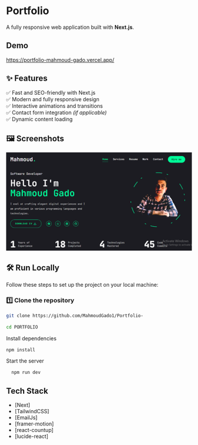 # Portfolio

A fully responsive web application built with **Next.js**.

## Demo

https://portfolio-mahmoud-gado.vercel.app/

## ✨ Features

✅ Fast and SEO-friendly with Next.js  
✅ Modern and fully responsive design   
✅ Interactive animations and transitions  
✅ Contact form integration *(if applicable)*  
✅ Dynamic content loading  

## 🖼️ Screenshots

![Portfolio Screenshot](/public/assets/1.PNG)  

## 🛠️ Run Locally

Follow these steps to set up the project on your local machine:

### 1️⃣ Clone the repository

```bash
git clone https://github.com/MahmoudGado1/Portfolio-
```

```bash
cd PORTFOLIO
```
Install dependencies

```bash
npm install
```

Start the server

```bash
  npm run dev
```

## Tech Stack

* [Next]
* [TailwindCSS]
* [EmailJs]
* [framer-motion]
* [react-countup]
* [lucide-react]
